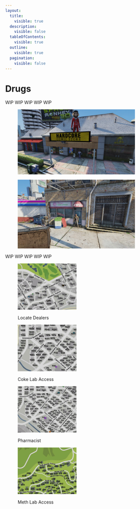 ```yaml
---
layout:
  title:
    visible: true
  description:
    visible: false
  tableOfContents:
    visible: true
  outline:
    visible: true
  pagination:
    visible: false
---
```


# Drugs

WIP WIP WIP WIP WIP

<div>

<figure><img src="../../../../.gitbook/assets/comic_shop.jpg" alt="" width="375"><figcaption></figcaption></figure>

 

<figure><img src="../../../../.gitbook/assets/flower_shop.jpg" alt="" width="375"><figcaption></figcaption></figure>

</div>

WIP WIP WIP WIP WIP

<div>

<figure><img src="../../../../.gitbook/assets/locate_dealers.jpg" alt="" width="188"><figcaption><p>Locate Dealers</p></figcaption></figure>

 

<figure><img src="../../../../.gitbook/assets/coke_lab_access.jpg" alt="" width="188"><figcaption><p>Coke Lab Access</p></figcaption></figure>

 

<figure><img src="../../../../.gitbook/assets/pharmasist.jpg" alt="" width="188"><figcaption><p>Pharmacist</p></figcaption></figure>

 

<figure><img src="../../../../.gitbook/assets/methlab_access.jpg" alt="" width="188"><figcaption><p>Meth Lab Access</p></figcaption></figure>

</div>
